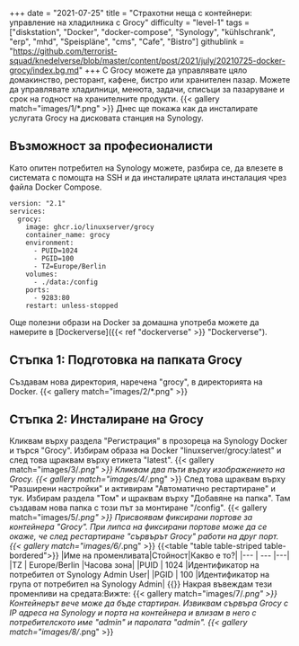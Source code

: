 +++
date = "2021-07-25"
title = "Страхотни неща с контейнери: управление на хладилника с Grocy"
difficulty = "level-1"
tags = ["diskstation", "Docker", "docker-compose", "Synology", "kühlschrank", "erp", "mhd", "Speispläne", "cms", "Cafe", "Bistro"]
githublink = "https://github.com/terrorist-squad/knedelverse/blob/master/content/post/2021/july/20210725-docker-grocy/index.bg.md"
+++
С Grocy можете да управлявате цяло домакинство, ресторант, кафене, бистро или хранителен пазар. Можете да управлявате хладилници, менюта, задачи, списъци за пазаруване и срок на годност на хранителните продукти.
{{< gallery match="images/1/*.png" >}}
Днес ще покажа как да инсталирате услугата Grocy на дисковата станция на Synology.
## Възможност за професионалисти
Като опитен потребител на Synology можете, разбира се, да влезете в системата с помощта на SSH и да инсталирате цялата инсталация чрез файла Docker Compose.
```
version: "2.1"
services:
  grocy:
    image: ghcr.io/linuxserver/grocy
    container_name: grocy
    environment:
      - PUID=1024
      - PGID=100
      - TZ=Europe/Berlin
    volumes:
      - ./data:/config
    ports:
      - 9283:80
    restart: unless-stopped

```
Още полезни образи на Docker за домашна употреба можете да намерите в [Dockerverse]({{< ref "dockerverse" >}} "Dockerverse").
## Стъпка 1: Подготовка на папката Grocy
Създавам нова директория, наречена "grocy", в директорията на Docker.
{{< gallery match="images/2/*.png" >}}

## Стъпка 2: Инсталиране на Grocy
Кликвам върху раздела "Регистрация" в прозореца на Synology Docker и търся "Grocy". Избирам образа на Docker "linuxserver/grocy:latest" и след това щраквам върху етикета "latest".
{{< gallery match="images/3/*.png" >}}
Кликвам два пъти върху изображението на Grocy.
{{< gallery match="images/4/*.png" >}}
След това щраквам върху "Разширени настройки" и активирам "Автоматично рестартиране" и тук. Избирам раздела "Том" и щраквам върху "Добавяне на папка". Там създавам нова папка с този път за монтиране "/config".
{{< gallery match="images/5/*.png" >}}
Присвоявам фиксирани портове за контейнера "Grocy". При липса на фиксирани портове може да се окаже, че след рестартиране "сървърът Grocy" работи на друг порт.
{{< gallery match="images/6/*.png" >}}
{{<table "table table-striped table-bordered">}}
|Име на променливата|Стойност|Какво е то?|
|--- | --- |---|
|TZ | Europe/Berlin |Часова зона|
|PUID | 1024 |Идентификатор на потребител от Synology Admin User|
|PGID |	100 |Идентификатор на група от потребител на Synology Admin|
{{</table>}}
Накрая въвеждам тези променливи на средата:Вижте:
{{< gallery match="images/7/*.png" >}}
Контейнерът вече може да бъде стартиран. Извиквам сървъра Grocy с IP адреса на Synology и порта на контейнера и влизам в него с потребителското име "admin" и паролата "admin".
{{< gallery match="images/8/*.png" >}}
